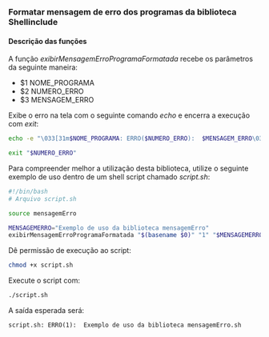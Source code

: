 ### Formatar mensagem de erro dos programas da biblioteca Shellinclude

#### Descrição das funções 

A função _exibirMensagemErroProgramaFormatada_ recebe os parâmetros da seguinte maneira:

- $1 NOME_PROGRAMA
- $2 NUMERO_ERRO
- $3 MENSAGEM_ERRO

Exibe o erro na tela com o seguinte comando _echo_ e encerra a execução com _exit_: 

```sh
echo -e "\033[31m$NOME_PROGRAMA: ERRO($NUMERO_ERRO):  $MENSAGEM_ERRO\033[m"

exit "$NUMERO_ERRO"
```

Para compreender melhor a utilização desta biblioteca, utilize o seguinte exemplo de uso dentro de um shell script chamado _script.sh_:

```sh
#!/bin/bash
# Arquivo script.sh

source mensagemErro

MENSAGEMERRO="Exemplo de uso da biblioteca mensagemErro"
exibirMensagemErroProgramaFormatada "$(basename $0)" "1" "$MENSAGEMERRO"
```

Dê permissão de execução ao script:

```sh
chmod +x script.sh
```

Execute o script com:

```sh
./script.sh
```

A saída esperada será:

```
script.sh: ERRO(1):  Exemplo de uso da biblioteca mensagemErro.sh
```